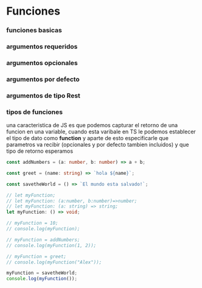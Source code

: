 # Funciones

### funciones basicas

### argumentos requeridos

### argumentos opcionales

### argumentos por defecto

### argumentos de tipo Rest

### tipos de funciones

una caracteristica de JS es que podemos capturar el retorno de una funcion en una variable, cuando esta varibale en TS le podemos establecer el tipo de dato como **function** y aparte de esto especificarle que parametros va recibir (opcionales y por defecto tambien incluidos) y que tipo de retorno esperamos

```ts
const addNumbers = (a: number, b: number) => a + b;

const greet = (name: string) => `hola ${name}`;

const savetheWorld = () => `El mundo esta salvado!`;

// let myFunction;
// let myFunction: (a:number, b:number)=>number;
// let myFunction: (a: string) => string;
let myFunction: () => void;

// myFunction = 10;
// console.log(myFunction);

// myFunction = addNumbers;
// console.log(myFunction(1, 2));

// myFunction = greet;
// console.log(myFunction("Alex"));

myFunction = savetheWorld;
console.log(myFunction());
```

